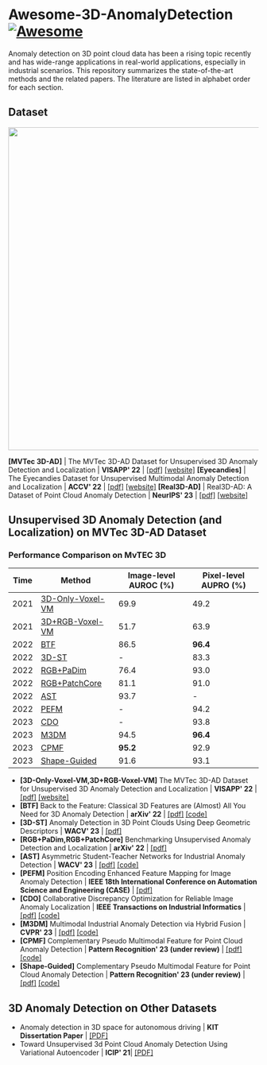 # Awesome-3D-AnomalyDetection [![Awesome](https://cdn.rawgit.com/sindresorhus/awesome/d7305f38d29fed78fa85652e3a63e154dd8e8829/media/badge.svg)](https://github.com/sindresorhus/awesome)

Anomaly detection on 3D point cloud data has been a rising topic recently and has wide-range applications in real-world applications, especially in industrial scenarios. This repository summarizes the state-of-the-art methods and the related papers. The literature are listed in alphabet order for each section.

## Dataset 

<div align="center">
  <img src="figures/mvtec_3d-ad.png" width="800px" height="650px">
</div>

 **[MVTec 3D-AD]** | The MVTec 3D-AD Dataset for Unsupervised 3D Anomaly Detection and Localization | **VISAPP' 22** | [[pdf]](https://arxiv.org/pdf/2112.09045.pdf) [[website]](https://www.mvtec.com/company/research/datasets/mvtec-3d-ad)
 **[Eyecandies]** | The Eyecandies Dataset for Unsupervised Multimodal Anomaly Detection and Localization | **ACCV' 22** | [[pdf]](https://arxiv.org/pdf/2210.04570.pdf) [[website]](https://eyecan-ai.github.io/eyecandies)
 **[Real3D-AD]** | Real3D-AD: A Dataset of Point Cloud Anomaly Detection | **NeurIPS' 23** | [[pdf]](https://arxiv.org/pdf/2309.13226.pdf) [[website]](https://github.com/M-3LAB/Real3D-AD)

## Unsupervised 3D Anomaly Detection (and Localization) on MVTec 3D-AD Dataset

### Performance Comparison on MvTEC 3D 
| Time | Method | Image-level AUROC (%) | Pixel-level AUPRO (%) |
| --- | ------- | ----------- | ------- |
| 2021 | [3D-Only-Voxel-VM](#1)| 69.9   | 49.2  |
| 2021 | [3D+RGB-Voxel-VM](#1)| 51.7   | 63.9  |
| 2022 | [BTF](#2) | 86.5   | **96.4**  |
| 2022 | [3D-ST](#3)| -   | 83.3 |
| 2022 | [RGB+PaDim](#4)| 76.4   |  93.0 |
| 2022 | [RGB+PatchCore](#4)| 81.1  | 91.0  |
| 2022 | [AST](#5) | 93.7   |   -   |
| 2022 | [PEFM](#6)|    -   | 94.2 |
| 2023 | [CDO](#7)| -   | 93.8 |
| 2023 | [M3DM](#8)| 94.5   | **96.4**  |
| 2023 | [CPMF](#9)| **95.2**   | 92.9  |
| 2023 | [Shape-Guided](#10)| 91.6   | 93.1  |

- <span id = "1">**[3D-Only-Voxel-VM,3D+RGB-Voxel-VM]** The MVTec 3D-AD Dataset for Unsupervised 3D Anomaly Detection and Localization</span> | **VISAPP' 22** | [[pdf]](https://arxiv.org/pdf/2112.09045.pdf) [[website]](https://www.mvtec.com/company/research/datasets/mvtec-3d-ad)
- <span id = "2">**[BTF]** Back to the Feature: Classical 3D Features are (Almost) All You Need for 3D Anomaly Detection</span>   | **arXiv' 22** | [[pdf]](https://arxiv.org/pdf/2203.05550.pdf) [[code]](https://github.com/eliahuhorwitz/3D-ADS)
- <span id = "3">**[3D-ST]** Anomaly Detection in 3D Point Clouds Using Deep Geometric Descriptors</span>   | **WACV' 23** | [[pdf]](https://openaccess.thecvf.com/content/WACV2023/papers/Bergmann_Anomaly_Detection_in_3D_Point_Clouds_Using_Deep_Geometric_Descriptors_WACV_2023_paper.pdf) 
- <span id = "4">**[RGB+PaDim,RGB+PatchCore]** Benchmarking Unsupervised Anomaly Detection and Localization</span>  | **arXiv' 22** | [[pdf]](https://arxiv.org/pdf/2205.14852.pdf) 
- <span id = "5">**[AST]** Asymmetric Student-Teacher Networks for Industrial Anomaly Detection</span>  | **WACV' 23** | [[pdf]](https://arxiv.org/pdf/2210.07829.pdf) [[code]](https://github.com/marco-rudolph/ast)
- <span id = "6">**[PEFM]** Position Encoding Enhanced Feature Mapping for Image Anomaly Detection</span>  | **IEEE 18th International Conference on Automation Science and Engineering (CASE)** | [[pdf]](https://ieeexplore.ieee.org/stamp/stamp.jsp?tp=&arnumber=9926547) 
- <span id = "7">**[CDO]** Collaborative Discrepancy Optimization for Reliable Image Anomaly Localization</span>   | **IEEE Transactions on Industrial Informatics** | [[pdf]](https://arxiv.org/pdf/2302.08769.pdf) [[code]](https://github.com/caoyunkang/CDO) 
- <span id = "8">**[M3DM]** Multimodal Industrial Anomaly Detection via Hybrid Fusion</span>  | **CVPR' 23** | [[pdf]](https://arxiv.org/pdf/2303.00601.pdf)  [[code]](https://github.com/nomewang/M3DM)
- <span id = "9">**[CPMF]** Complementary Pseudo Multimodal Feature for Point Cloud Anomaly Detection</span>   | **Pattern Recognition' 23 (under review)** | [[pdf]](https://arxiv.org/pdf/2303.13194.pdf) [[code]](https://github.com/caoyunkang/CPMF)
- <span id = "10">**[Shape-Guided]** Complementary Pseudo Multimodal Feature for Point Cloud Anomaly Detection</span>   | **Pattern Recognition' 23 (under review)** | [[pdf]](https://proceedings.mlr.press/v202/chu23b/chu23b.pdf) [[code]](https://github.com/jayliu0313/Shape-Guided)

## 3D Anomaly Detection on Other Datasets

- Anomaly detection in 3D space for autonomous driving | **KIT Dissertation Paper** | [[PDF]](https://publikationen.bibliothek.kit.edu/1000148848/149058936)
- Toward Unsupervised 3d Point Cloud Anomaly Detection Using Variational Autoencoder | **ICIP' 21**| [[PDF]](https://ieeexplore.ieee.org/stamp/stamp.jsp?tp=&arnumber=9506795)
  




